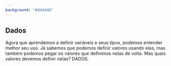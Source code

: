 ```yaml
---
background: "#dddddd"
---
```


## Dados

Agora que aprendemos a definir variáveis e seus tipos,
podemos entender melhor seu uso. Já sabemos que podemos
definir valores usando elas, mas também podemos pegar
os valores que definimos nelas de volta. Mas quais
valores devemos definir nelas? DADOS.
